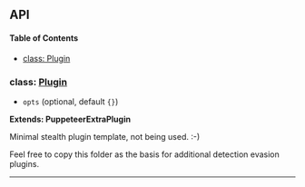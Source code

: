 ## API

<!-- Generated by documentation.js. Update this documentation by updating the source code. -->

#### Table of Contents

- [class: Plugin](#class-plugin)

### class: [Plugin](https://github.com/berstend/puppeteer-extra/blob/8470567a4ea8fe0eb677d16e6b32e817a3ea726c/packages/puppeteer-extra-plugin-stealth/evasions/_template/index.js#L10-L24)

- `opts` (optional, default `{}`)

**Extends: PuppeteerExtraPlugin**

Minimal stealth plugin template, not being used. :-)

Feel free to copy this folder as the basis for additional detection evasion plugins.

---
